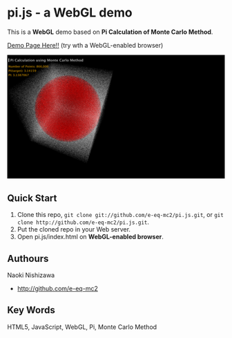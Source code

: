pi.js - a WebGL demo
========
This is a **WebGL** demo based on **Pi Calculation of Monte Carlo Method**.

[Demo Page Here!!](http://e-eq-mc2.github.io/pi.js/) (try wth a WebGL-enabled browser)

![](img/thumbnail.png?raw=true)

Quick Start
--------
1. Clone this repo, `git clone git://github.com/e-eq-mc2/pi.js.git`, or `git clone http://github.com/e-eq-mc2/pi.js.git`.
2. Put the cloned repo in your Web server.
3. Open pi.js/index.html on **WebGL-enabled browser**.

Authours
--------
Naoki Nishizawa
* <http://github.com/e-eq-mc2>

Key Words
--------
HTML5, JavaScript, WebGL, Pi, Monte Carlo Method
